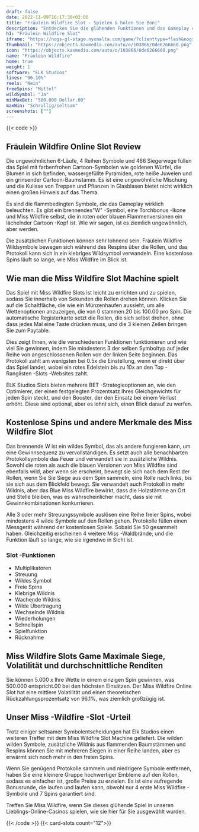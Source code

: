 ```yaml
---
draft: false
date: 2022-11-09T16:17:38+03:00
title: "Fräulein Wildfire Slot - Spielen & holen Sie Boni"
description: "Entdecken Sie die glühenden Funktionen und das Gameplay des Miss Wildfire Online-Slot mit unserer vollständigen Bewertung. Wir sehen uns auch an, wo wir mit den besten Casino -Angeboten spielen können."
h1: "Fräulein Wildfire Slot"
iframe: "https://nogs-gl-stage.nyxmalta.com/game/?clienttype=flash&nogscurrency=USD&nogsgameid=110054&nogslang=en_us&nogsmode=demo&nogsoperatorid=241"
thumbnail: "https://objects.kaxmedia.com/auto/o/103866/0de6266660.png"
icon: "https://objects.kaxmedia.com/auto/o/103866/0de6266660.png"
name: "Fräulein Wildfire"
home: true
weight: 1
software: "ELK Studios"
lines: "96.10%"
reels: "Nein"
freeSpins: "Mittel"
wildSymbol: "Ja"
minMaxBet: "500.000 Dollar.00"
maxWin: "Schrullig/seltsam"
screenshots: [""]
---
```


{{< code >}}<h2>Fräulein Wildfire Online Slot Review</h2><p>Die ungewöhnlichen 6-Läufe, 4 Reihen Symbole und 466 Siegerwege füllen das Spiel mit farbenfrohen Cartoon-Symbolen wie goldenen Würfel, die Blumen in sich befinden, wassergefüllte Pyramiden, rote heiße Juwelen und ein grinsender Cartoon-Baumstamm. Es ist eine ungewöhnliche Mischung und die Kulisse von Treppen und Pflanzen in Glasblasen bietet nicht wirklich einen großen Hinweis auf das Thema.</p><p>Es sind die flammbedingten Symbole, die das Gameplay wirklich beleuchten. Es gibt ein brennendes"W" -Symbol, eine Torchbonus -Ikone und Miss Wildfire selbst, die in roten oder blauen Flammenversionen ein lächelnder Cartoon -Kopf ist. Wie wir sagen, ist es ziemlich ungewöhnlich, aber werden.</p><p>Die zusätzlichen Funktionen können sehr lohnend sein. Fräulein Wildfire Wildsymbole bewegen sich während des Respins über die Rollen, und das Protokoll kann sich in ein klebriges Wildsymbol verwandeln. Eine kostenlose Spins läuft so lange, wie Miss Wildfire im Blick ist.</p><h2>Wie man die Miss Wildfire Slot Machine spielt</h2><p>Das Spiel mit Miss Wildfire Slots ist leicht zu errichten und zu spielen, sodass Sie innerhalb von Sekunden die Rollen drehen können. Klicken Sie auf die Schaltfläche, die wie ein Münzenhaufen aussieht, um alle Wettenoptionen anzuzeigen, die von 0 stammen.20 bis 100.00 pro Spin. Die automatische Registerkarte setzt die Rollen, die sich selbst drehen, ohne dass jedes Mal eine Taste drücken muss, und die 3 kleinen Zeilen bringen Sie zum Paytable.</p><p>Dies zeigt Ihnen, wie die verschiedenen Funktionen funktionieren und wie viel Sie gewinnen, indem Sie mindestens 3 der selben Symboltyp auf jeder Reihe von angeschlossenen Rollen von der linken Seite beginnen. Das Protokoll zahlt am wenigsten bei 0.5x die Einstellung, wenn er direkt über das Spiel landet, wobei ein rotes Edelstein bis zu 10x an den Top -Ranglisten -Slots -Websites zahlt.</p><p>ELK Studios Slots bieten mehrere BET -Strategieoptionen an, wie den Optimierer, der einen festgelegten Prozentsatz Ihres Gleichgewichts für jeden Spin steckt, und den Booster, der den Einsatz bei einem Verlust erhöht. Diese sind optional, aber es lohnt sich, einen Blick darauf zu werfen.</p><h2>Kostenlose Spins und andere Merkmale des Miss Wildfire Slot</h2><p>Das brennende W ist ein wildes Symbol, das als andere fungieren kann, um eine Gewinnsequenz zu vervollständigen. Es setzt auch alle benachbarten Protokollsymbole das Feuer und verwandelt sie in zusätzliche Wildnis. Sowohl die roten als auch die blauen Versionen von Miss Wildfire sind ebenfalls wild, aber wenn sie erscheint, bewegt sie sich nach dem Rest der Rollen, wenn Sie Sie Siege aus dem Spin sammeln, eine Rolle nach links, bis sie sich aus dem Blickfeld bewegt. Sie verwandelt auch Protokoll in mehr Wildnis, aber das Blue Miss Wildfire bewirkt, dass die Holzstämme an Ort und Stelle bleiben, was es wahrscheinlicher macht, dass sie mit Gewinnkombinationen konkurrieren.</p><p>Alle 3 oder mehr Streuungssymbole auslösen eine Reihe freier Spins, wobei mindestens 4 wilde Symbole auf den Rollen gehen. Protokolle füllen einen Messgerät während der kostenlosen Spiele. Sobald Sie 50 gesammelt haben. Gleichzeitig erscheinen 4 weitere Miss -Waldbrände, und die Funktion läuft so lange, wie sie irgendwo in Sicht ist.</p><h3>
Slot -Funktionen</h3><ul>
<li></span>
Multiplikatoren</li>
<li></span>
Streuung</li>
<li></span>
Wildes Symbol</li>
<li></span>
Freie Spins</li>
<li></span>
Klebrige Wildnis</li>
<li></span>
Wachende Wildnis</li>
<li></span>
Wilde Übertragung</li>
<li></span>
Wechselnde Wildnis</li>
<li></span>
Wiederholungen</li>
<li></span>
Schnellspin</li>
<li></span>
Spielfunktion</li>
<li></span>
Rücknahme</li></ul><h2>Miss Wildfire Slots Game Maximale Siege, Volatilität und durchschnittliche Renditen</h2><p>Sie können 5.000 x Ihre Wette in einem einzigen Spin gewinnen, was 500.000 entspricht.00 bei den höchsten Einsätzen. Der Miss Wildfire Online Slot hat eine mittlere Volatilität und einen theoretischen Rückzahlungsprozentsatz von 96.1%, was ziemlich großzügig ist.</p><h2>Unser Miss -Wildfire -Slot -Urteil</h2><p>Trotz einiger seltsamer Symbolentscheidungen hat Elk Studios einen weiteren Treffer mit dem Miss Wildfire Slot Machine geliefert. Die wilden wilden Symbole, zusätzliche Wildnis aus flammenden Baumstämmen und Respins können Sie mit mehreren Siegen in einer Reihe landen, aber es erwärmt sich noch mehr in den freien Spins.</p><p>Wenn Sie genügend Protokolle sammeln und niedrigere Symbole entfernen, haben Sie eine kleinere Gruppe hochwertiger Embleme auf den Rollen, sodass es einfacher ist, große Preise zu erzielen. Es ist eine aufregende Bonusrunde, die laufen und laufen kann, obwohl nur 4 erste Miss Wildfire -Symbole und 7 Spins garantiert sind.</p><p>Treffen Sie Miss Wildfire, wenn Sie dieses glühende Spiel in unseren Lieblings-Online-Casinos spielen, wie sie hier für Sie ausgewählt wurden.</p>{{< /code >}}
{{< card-slots count="12">}}